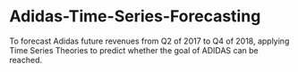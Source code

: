 # Adidas-Time-Series-Forecasting
To forecast Adidas future revenues from Q2 of 2017 to Q4 of 2018, applying Time Series Theories to predict whether the goal of ADIDAS can be reached.
